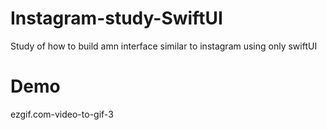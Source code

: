 # Instagram-study-SwiftUI
Study of how to build amn interface similar to instagram using only swiftUI

# Demo
ezgif.com-video-to-gif-3

